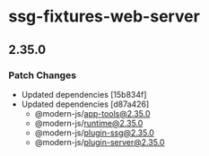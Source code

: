 # ssg-fixtures-web-server

## 2.35.0

### Patch Changes

- Updated dependencies [15b834f]
- Updated dependencies [d87a426]
  - @modern-js/app-tools@2.35.0
  - @modern-js/runtime@2.35.0
  - @modern-js/plugin-ssg@2.35.0
  - @modern-js/plugin-server@2.35.0
